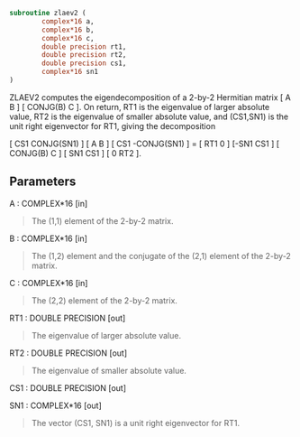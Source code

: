 ```fortran
subroutine zlaev2 (
        complex*16 a,
        complex*16 b,
        complex*16 c,
        double precision rt1,
        double precision rt2,
        double precision cs1,
        complex*16 sn1
)
```

ZLAEV2 computes the eigendecomposition of a 2-by-2 Hermitian matrix
[  A         B  ]
[  CONJG(B)  C  ].
On return, RT1 is the eigenvalue of larger absolute value, RT2 is the
eigenvalue of smaller absolute value, and (CS1,SN1) is the unit right
eigenvector for RT1, giving the decomposition

[ CS1  CONJG(SN1) ] [    A     B ] [ CS1 -CONJG(SN1) ] = [ RT1  0  ]
[-SN1     CS1     ] [ CONJG(B) C ] [ SN1     CS1     ]   [  0  RT2 ].

## Parameters
A : COMPLEX\*16 [in]
> The (1,1) element of the 2-by-2 matrix.

B : COMPLEX\*16 [in]
> The (1,2) element and the conjugate of the (2,1) element of
> the 2-by-2 matrix.

C : COMPLEX\*16 [in]
> The (2,2) element of the 2-by-2 matrix.

RT1 : DOUBLE PRECISION [out]
> The eigenvalue of larger absolute value.

RT2 : DOUBLE PRECISION [out]
> The eigenvalue of smaller absolute value.

CS1 : DOUBLE PRECISION [out]

SN1 : COMPLEX\*16 [out]
> The vector (CS1, SN1) is a unit right eigenvector for RT1.
